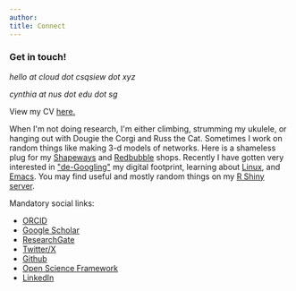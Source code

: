```yaml
---
author: 
title: Connect
---
```


### Get in touch!

_hello at cloud dot csqsiew dot xyz_   

_cynthia at nus dot edu dot sg_

View my CV [here.](https://osf.io/j2cph)    

When I'm not doing research, I'm either climbing, strumming my ukulele, or hanging out with Dougie the Corgi and Russ the Cat. Sometimes I work on random things like making 3-d models of networks. Here is a shameless plug for my [Shapeways](https://www.shapeways.com/shops/csqsiew) and [Redbubble](https://www.redbubble.com/people/csqsiew) shops. Recently I have gotten very interested in ["de-Googling"](https://www.eff.org/) my digital footprint, learning about [Linux](https://pop.system76.com/), and [Emacs](https://www.gnu.org/software/emacs/). You may find useful and mostly random things on my [R Shiny server](http://r-server.csqsiew.xyz/).  

Mandatory social links:
* [ORCID](http://orcid.org/0000-0003-3384-7374)
* [Google Scholar](https://scholar.google.com/citations?user=CviKcyUAAAAJ&hl=en&oi=ao)
* [ResearchGate](https://www.researchgate.net/profile/Cynthia_Siew)
* [Twitter/X](https://twitter.com/csqsiew/)
* [Github](https://github.com/csqsiew/)
* [Open Science Framework](https://osf.io/pumq8/) 
* [LinkedIn](https://www.linkedin.com/in/csqsiew/)

